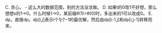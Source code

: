C. 贪心。 - 这么大的数据范围，别的方法没法做。
D. 如果t的0改1不好想，那么想想s的1->0。什么时候1->0，某前缀#(1)>#(0)时，多出来的1可以改成0。
E. dp。直接dp。dp[i,j]表示i个1j个-1的最优解，然后由dp[i-1,j]和dp[i,j-1]转移而来。

